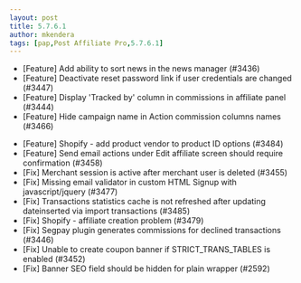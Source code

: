 ```yaml
---
layout: post
title: 5.7.6.1
author: mkendera
tags: [pap,Post Affiliate Pro,5.7.6.1]
---
```


- [Feature] Add ability to sort news in the news manager (#3436)
- [Feature] Deactivate reset password link if user credentials are changed (#3447)
- [Feature] Display 'Tracked by' column in commissions in affiliate panel (#3444)
- [Feature] Hide campaign name in Action commission columns names (#3466)

<!--more-->

- [Feature] Shopify - add product vendor to product ID options (#3484)
- [Feature] Send email actions under Edit affiliate screen should require confirmation (#3458)
- [Fix] Merchant session is active after merchant user is deleted (#3455)
- [Fix] Missing email validator in custom HTML Signup with javascript/jquery (#3477)
- [Fix] Transactions statistics cache is not refreshed after updating dateinserted via import transactions (#3485)
- [Fix] Shopify - affiliate creation problem (#3479)
- [Fix] Segpay plugin generates commissions for declined transactions (#3446)
- [Fix] Unable to create coupon banner if STRICT_TRANS_TABLES is enabled (#3452)
- [Fix] Banner SEO field should be hidden for plain wrapper (#2592)
